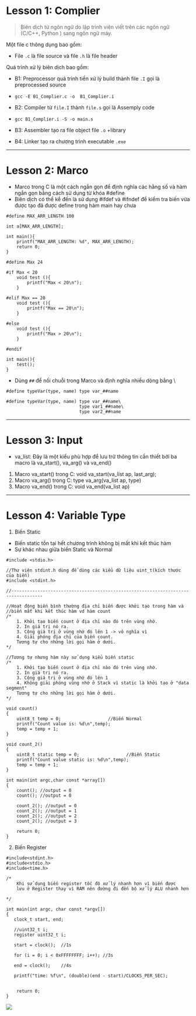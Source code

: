 # Lesson 1: Complier

> Biên dịch từ ngôn ngữ do lập trình viên viết trên các ngôn ngữ (C/C++, Python ) sang ngôn ngữ máy.

Một file c thông dụng bao gồm:
- File `.c`  là file source và file `.h` là file header

Quá trình xử lý biên dịch bao gồm:
- B1: Preprocessor quá trình tiền xử lý build thành file `.I` gọi là preprocessed source
- `gcc -E B1_Complier.c -o  B1_Complier.i`

- B2: Compiler từ `file.I` thành `file.s` gọi là Assemply code
- `gcc B1_Complier.i -S -o main.s`

- B3: Assembler tạo ra file object file `.o` +library
- B4: Linker tạo ra chương trình executable `.exe`

---
# Lesson 2: Marco

- Marco trong C là một cách ngắn gọn để định nghĩa các hằng số và hàm ngắn gọn bằng cách sử dụng từ khóa #define
- Biên dịch có thể kể đến là sử dụng #ifdef và #ifndef để kiểm tra biến vừa được tạo đã được define trong hàm main hay chưa

```
#define MAX_ARR_LENGTH 100

int a[MAX_ARR_LENGTH];

int main(){
    printf("MAX_ARR_LENGTH: %d", MAX_ARR_LENGTH);
    return 0;
}
```

```
#define Max 24

#if Max < 20
    void test (){
        printf("Max < 20\n");
    }

#elif Max == 20
    void test (){
        printf("Max == 20\n");
    }

#else 
    void test (){
        printf("Max > 20\n");
    }

#endif

int main(){
    test();
}
```

- Dùng `##` để nối chuỗi trong Marco và định nghĩa nhiều dòng bằng \
```
#define typeVar(type, name) type var_##name
```
```
#define typeVar(type, name) type var_##name\
                            type var1_##name\
                            type var2_##name
```
---
# Lesson 3: Input
- va_list: Đây là một kiểu phù hợp để lưu trữ thông tin cần thiết bởi ba macro là va_start(), va_arg() và va_end()

1. Macro va_start() trong C: void va_start(va_list ap, last_arg);
2. Macro va_arg() trong C: type va_arg(va_list ap, type)
3. Macro va_end() trong C: void va_end(va_list ap)

---
# Lesson 4: Variable Type

1. Biến Static
- Biến static tồn tại hết chương trình không bị mất khi kết thúc hàm
- Sự khác nhau giữa biến Static và Normal

```
#include <stdio.h>

//Thư viện stdint.h dùng để dùng các kiểu dữ liệu uint_t(kích thước của biến)
#include <stdint.h>

//----------------------------------------------------------------------------------

//Hoạt động biến bình thường địa chỉ biến được khởi tạo trong hàm và
//biến mất khi kết thúc hàm vd hàm count
/*
    1. Khởi tạo biến count ở địa chỉ nào đó trên vùng nhớ.
    2. In giá trị nó ra.
    3. Cộng giá trị ở vùng nhớ đó lên 1 -> vô nghĩa vì
    4. Giải phóng địa chỉ của biến count.
    Tương tự cho những lời gọi hàm ở dưới.
*/

//Tương tự nhưng hàm này sử dụng kiểu biến static
/*
    1. Khởi tạo biến count ở địa chỉ nào đó trên vùng nhớ.
    2. In giá trị nó ra.
    3. Cộng giá trị ở vùng nhớ đó lên 1
    4. Không giải phóng vùng nhớ ở Stack vì static là khởi tạo ở "data segment"
    Tương tự cho những lời gọi hàm ở dưới.
*/

void count()
{
    uint8_t temp = 0;                  //Biến Normal
    printf("Count value is: %d\n",temp);
    temp = temp + 1;
}

void count_2()
{
    uint8_t static temp = 0;                  //Biến Static
    printf("Count value static is: %d\n",temp);
    temp = temp + 1;
}

int main(int argc,char const *array[])
{
    count(); //output = 0
    count(); //output = 0

    count_2(); //output = 0
    count_2(); //output = 1
    count_2(); //output = 2
    count_2(); //output = 3

    return 0;
}
```

2. Biến Register

```
#include<stdint.h>
#include<stdio.h>
#include<time.h>

/*
    Khi sử dụng biến register tốc độ xử lý nhanh hơn vì biến được 
    lưu ở Register thay vì RAM nên đường đi đến bộ xử lý ALU nhanh hơn

*/

int main(int argc, char const *argv[])
{
   clock_t start, end;

   //uint32_t i;
   register uint32_t i;
   
   start = clock();  //1s

   for (i = 0; i < 0xFFFFFFFF; i++); //3s

   end = clock();    //4s

   printf("time: %f\n", (double)(end - start)/CLOCKS_PER_SEC);
   

    return 0;
}
```

<img src="[https://imgur.com/oHtV1x9)https://imgur.com/oHtV1x9]">
